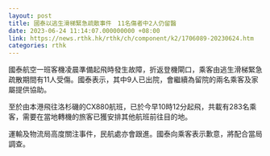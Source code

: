 ```yaml
---
layout: post
title: 國泰以逃生滑梯緊急疏散事件　11名傷者中2人仍留醫
date: 2023-06-24 11:14:07.000000000 +08:00
link: https://news.rthk.hk/rthk/ch/component/k2/1706089-20230624.htm
categories: rthk
---
```


國泰航空一班客機凌晨準備起飛時發生故障，折返登機閘口，乘客由逃生滑梯緊急疏散期間有11人受傷。國泰表示，其中9人已出院，會繼續為留院的兩名乘客及家屬提供協助。

至於由本港飛往洛杉磯的CX880航班，已於今早10時12分起飛，共載有283名乘客，需要在當地轉機的旅客已獲安排其他航班前往目的地。

運輸及物流局高度關注事件，民航處亦會跟進。國泰向乘客表示歉意，將配合當局調查。
